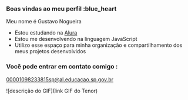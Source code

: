 ### Boas vindas ao meu perfil :blue_heart

Meu nome é Gustavo Nogueira

- Estou estudando na [Alura](https://www.alura.com.br)
- Estou me desenvolvendo na linguagem JavaScript
- Utilizo esse espaço para minha organização e compartilhamento dos meus projetos desenvolvidos

### Você pode entrar em contato comigo :

00001098233815sp@al.educacao.sp.gov.br

![descrição do GIF](link GIF do Tenor)



